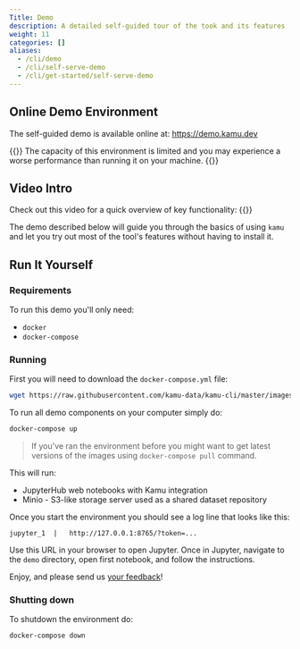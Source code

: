 ```yaml
---
Title: Demo
description: A detailed self-guided tour of the took and its features
weight: 11
categories: []
aliases:
  - /cli/demo
  - /cli/self-serve-demo
  - /cli/get-started/self-serve-demo
---
```


## Online Demo Environment
The self-guided demo is available online at: https://demo.kamu.dev

{{<info>}}
The capacity of this environment is limited and you may experience a worse performance than running it on your machine.
{{</info>}}


## Video Intro
Check out this video for a quick overview of key functionality:
{{<youtube-list PLV91cS45lwVG20Hicztbv7hsjN6x69MJk>}}

The demo described below will guide you through the basics of using `kamu` and let you try out most of the tool's features without having to install it.


## Run It Yourself
### Requirements
To run this demo you'll only need:
* `docker`
* `docker-compose`

### Running
First you will need to download the `docker-compose.yml` file:

```bash
wget https://raw.githubusercontent.com/kamu-data/kamu-cli/master/images/demo/docker-compose.yml
```

To run all demo components on your computer simply do:

```bash
docker-compose up
```

> If you've ran the environment before you might want to get latest versions of the images using `docker-compose pull` command.

This will run:
* JupyterHub web notebooks with Kamu integration
* Minio - S3-like storage server used as a shared dataset repository

Once you start the environment you should see a log line that looks like this:

```
jupyter_1  |   http://127.0.0.1:8765/?token=...
```

Use this URL in your browser to open Jupyter. Once in Jupyter, navigate to the `demo` directory, open first notebook, and follow the instructions.

Enjoy, and please send us [your feedback](https://github.com/issues)!

### Shutting down
To shutdown the environment do:

```bash
docker-compose down
```